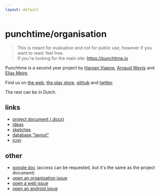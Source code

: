 ```yaml
---
layout: default
---
```


# punchtime/organisation

> This is meant for evaluation and not for public use, however if you want to read: feel free. <br>
> If you're looking for the main site: <https://punchtime.io>

Punchtime is a second year project by [Haroen Viaene](https://haroen.me), [Arnaud Weyts](https://weyts.xyz) and [Elias Meire](http://eliasmei.re).

Find us on [the web](https://punchtime.io), [the play store](), [github](https://github.com/punchtime) and [twitter](https://twitter.com/punchtimeio).

The rest can be in Dutch.

## links

* [project document (.docx)](assets/projecten1rapportEoICT24.docx)
* [ideas](assets/ideas.html)
* [sketches](sketches.html)
* [database "layout"](database.html)
* [icon](icon/)

## other

* [google doc](https://docs.google.com/document/d/1GoPG7M0NuxmKBnFluSobNzOe5IZe1-hLGRHtILv4VR4/edit#) (access can be requested, but it's the same as the project document)
* [open an organisation issue](https://github.com/punchtime/organisation/issues/new)
* [open a web issue](https://github.com/punchtime/web/issues/new)
* [open an android issue](https://github.com/punchtime/android/issues/new)

